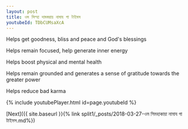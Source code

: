 ```yaml
---
layout: post
title: ওম সিম্হা দামস্তরায় নামায গা টাইমস
youtubeId: TDbCUMsaXcA
---
```

 
 
Helps get goodness, bliss and peace and God's blessings
 
Helps remain focused, help generate inner energy 
 
Helps boost physical and mental health 
 
Helps remain grounded and generates a sense of gratitude towards the greater power 
 
Helps reduce bad karma
 
 
 
 


{% include youtubePlayer.html id=page.youtubeId %}
 
[Next]({{ site.baseurl }}{% link  split1/_posts/2018-03-27-ওম সিমহাকায়া নামায গা টাইমস.md%})
 
